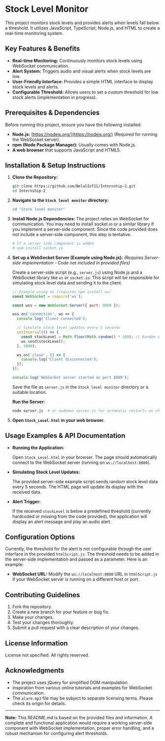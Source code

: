 # Stock Level Monitor

This project monitors stock levels and provides alerts when levels fall below a threshold. It utilizes JavaScript, TypeScript, Node.js, and HTML to create a real-time monitoring system.

## Key Features & Benefits

*   **Real-time Monitoring:** Continuously monitors stock levels using WebSocket communication.
*   **Alert System:** Triggers audio and visual alerts when stock levels are low.
*   **User-Friendly Interface:** Provides a simple HTML interface to display stock levels and alerts.
*   **Configurable Threshold:** Allows users to set a custom threshold for low stock alerts (implementation in progress).

## Prerequisites & Dependencies

Before running this project, ensure you have the following installed:

*   **Node.js:** [https://nodejs.org/](https://nodejs.org/) (Required for running the WebSocket server).
*   **npm (Node Package Manager):** Usually comes with Node.js.
*   **A web browser** that supports JavaScript and HTML5.

## Installation & Setup Instructions

1.  **Clone the Repository:**

    ```bash
    git clone https://github.com/BelalIoT21/Internship-2.git
    cd Internship-2
    ```

2.  **Navigate to the `Stock level moniter` directory:**

    ```bash
    cd "Stock level moniter"
    ```

3.  **Install Node.js Dependencies:**
    The project relies on WebSocket for communication. You may need to install socket.io or a similar library if you implement a server-side component.  Since the code provided does not include a server-side component, this step is tentative.
    ```bash
    # If a server side component is added
    # npm install socket.io
    ```

4.  **Set up a WebSocket Server (Example using Node.js):**  *(Requires Server-side implementation - Code not included in provided files)*

    Create a server-side script (e.g., `server.js`) using Node.js and a WebSocket library like `ws` or `socket.io`. This script will be responsible for simulating stock level data and sending it to the client.

    ```javascript
    // Example using ws (requires npm install ws)
    const WebSocket = require('ws');

    const wss = new WebSocket.Server({ port: 8080 });

    wss.on('connection', ws => {
      console.log('Client connected');

      // Simulate stock level updates every 5 seconds
      setInterval(() => {
        const stockLevel = Math.floor(Math.random() * 100); // Random stock level
        ws.send(stockLevel);
      }, 5000);

      ws.on('close', () => {
        console.log('Client disconnected');
      });
    });

    console.log('WebSocket server started on port 8080');
    ```

    Save the file as `server.js` in the `Stock level moniter` directory or a suitable location.

    **Run the Server:**

    ```bash
    node server.js  # or nodemon server.js for automatic restarts on changes
    ```

5.  **Open `Stock_Level.html` in your web browser.**

## Usage Examples & API Documentation

*   **Running the Application:**

    Open `Stock_Level.html` in your browser.  The page should automatically connect to the WebSocket server (running on `ws://localhost:8080`).

*   **Simulating Stock Level Updates:**

    The provided server-side example script sends random stock level data every 5 seconds.  The HTML page will update its display with the received data.

*   **Alert Trigger:**

    If the received `stockLevel` is below a predefined threshold (currently hardcoded or missing from the code provided), the application will display an alert message and play an audio alert.

## Configuration Options

Currently, the threshold for the alert is not configurable through the user interface in the provided `htmlScript.js`. The threshold needs to be added in the server-side implementation and passed as a parameter. Here is an example:

*   **WebSocket URL:**  Modify the `ws://localhost:8080` URL in `htmlScript.js` if your WebSocket server is running on a different host or port.

## Contributing Guidelines

1.  Fork the repository.
2.  Create a new branch for your feature or bug fix.
3.  Make your changes.
4.  Test your changes thoroughly.
5.  Submit a pull request with a clear description of your changes.

## License Information

License not specified. All rights reserved.

## Acknowledgments

*   The project uses jQuery for simplified DOM manipulation.
*   Inspiration from various online tutorials and examples for WebSocket communication.
*   The `alarm.mp3` file may be subject to separate licensing terms.  Please check its origin for details.

---
**Note:** This README.md is based on the provided files and information.  A complete and functional application would require a working server-side component with WebSocket implementation, proper error handling, and a robust mechanism for configuring alert thresholds.
